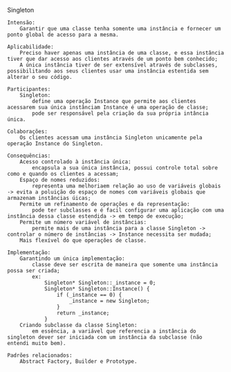 Singleton

    Intensão:
        Garantir que uma classe tenha somente uma instância e fornecer um ponto global de acesso para a mesma.

    Aplicabilidade:
        Preciso haver apenas uma instância de uma classe, e essa instância tiver que dar acesso aos clientes através de um ponto bem conhecido;
        A única instância tiver de ser extensível através de subclasses, possibilitando aos seus clientes usar uma instância estentida sem alterar o seu código.

    Participantes:
        Singleton:
            define uma operação Instance que permite aos clientes acessarem sua única instânciam Instance é uma operação de classe;
            pode ser responsável pela criação da sua própria intância única.

    Colaborações:
        Os clientes acessam uma instância Singleton unicamente pela operação Instance do Singleton.

    Consequências:
        Acesso controlado à instância única:
            encapsula a sua única instância, possui controle total sobre como e quando os clientes a acessam;
        Espaço de nomes reduzidos:
            representa uma melhoriaem relação ao uso de variáveis globais -> evita a poluição do espaço de nomes com variáveis globais que armazenam instâncias úicas;
        Permite um refinamento de operações e da representação:
            pode ter subclasses e é facil configurar uma aplicação com uma instância dessa classe estendida -> em tempo de execução;
        Permite um número variável de instâncias:
            permite mais de uma instância para a classe Singleton -> controlar o número de instâncias -> Instance necessita ser mudada;
        Mais flexível do que operações de classe.

    Implementação:
        Garantindo um única implementação:
            classe deve ser escrita de maneira que somente uma instância possa ser criada;
            ex:
                Singleton* Singleton::_instance = 0;
                Singleton* Singleton::Instance() {
                    if (_instance == 0) {
                        _instance = new Singleton;
                    }
                    return _instance;
                }
        Criando subclasse da classe Singleton:
            em essência, a variável que referencia a instância do singleton dever ser iniciada com um instância da subclasse (não entendi muito bem).

    Padrões relacionados:
        Abstract Factory, Builder e Prototype.
        

    
